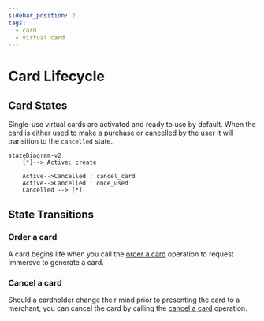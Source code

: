 ```yaml
---
sidebar_position: 2
tags:
  - card
  - virtual card
---
```


# Card Lifecycle

## Card States

Single-use virtual cards are activated and ready to use by default. When the card is either used to make a purchase or cancelled by the user it will transition to the `cancelled` state.

```mermaid
stateDiagram-v2
    [*]--> Active: create

    Active-->Cancelled : cancel_card
    Active-->Cancelled : once_used
    Cancelled --> [*]
```

## State Transitions

### Order a card

A card begins life when you call the [order a card](/api-reference/order-card) operation to request Immersve to generate a card.

### Cancel a card

Should a cardholder change their mind prior to presenting the card to a merchant, you can cancel the card by calling the [cancel a card](/api-reference/cancel-card) operation.